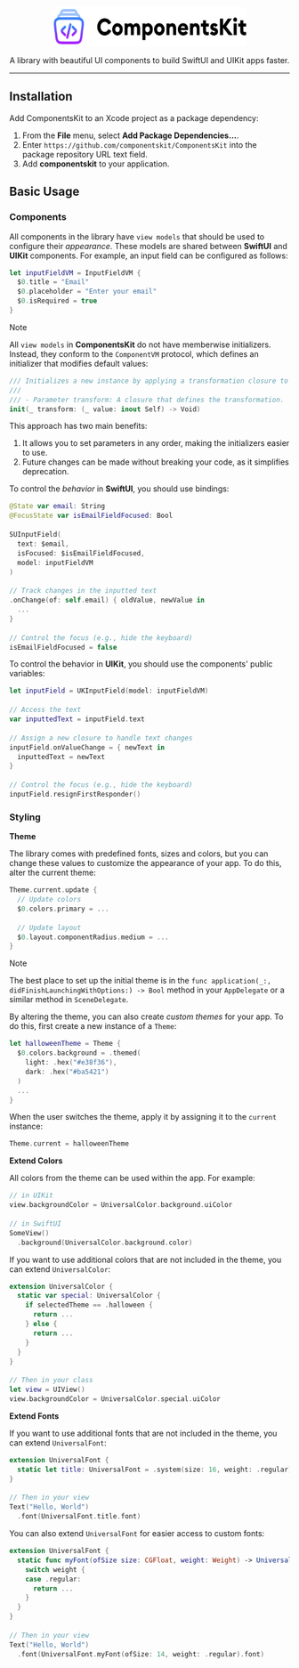 <p align="center">
  <a href="https://componentskit.io" target="_blank">
    <picture>
      <source media="(prefers-color-scheme: dark)" srcset="https://raw.githubusercontent.com/componentskit/ComponentsKit/HEAD/.github/logo-dark.svg">
      <source media="(prefers-color-scheme: light)" srcset="https://raw.githubusercontent.com/componentskit/ComponentsKit/HEAD/.github/logo-light.svg">
      <img alt="ComponentsKit" src="https://raw.githubusercontent.com/componentskit/ComponentsKit/HEAD/.github/logo-light.svg" width="350" height="70" style="max-width: 100%;">
    </picture>
  </a>
</p>

<p align="center">
  A library with beautiful UI components to build SwiftUI and UIKit apps faster.
</p>

---

## Installation

Add ComponentsKit to an Xcode project as a package dependency:

1. From the **File** menu, select **Add Package Dependencies...**.
2. Enter `https://github.com/componentskit/ComponentsKit` into the package repository URL text field.
3. Add **componentskit** to your application.

## Basic Usage

### Components

All components in the library have `view models` that should be used to configure their *appearance*. These models are shared between **SwiftUI** and **UIKit** components. For example, an input field can be configured as follows:

```swift
let inputFieldVM = InputFieldVM {
  $0.title = "Email"
  $0.placeholder = "Enter your email"
  $0.isRequired = true
}
```

> [!Note] 
> All `view models` in **ComponentsKit** do not have memberwise initializers. Instead, they conform to the `ComponentVM` protocol, which defines an initializer that modifies default values:
> ```swift
> /// Initializes a new instance by applying a transformation closure to the default values.
> ///
> /// - Parameter transform: A closure that defines the transformation.
> init(_ transform: (_ value: inout Self) -> Void)
> ```
> This approach has two main benefits:
> 1. It allows you to set parameters in any order, making the initializers easier to use.
> 2. Future changes can be made without breaking your code, as it simplifies deprecation.

To control the *behavior* in **SwiftUI**, you should use bindings:

```swift
@State var email: String
@FocusState var isEmailFieldFocused: Bool

SUInputField(
  text: $email,
  isFocused: $isEmailFieldFocused,
  model: inputFieldVM
)

// Track changes in the inputted text
.onChange(of: self.email) { oldValue, newValue in
  ...
}

// Control the focus (e.g., hide the keyboard)
isEmailFieldFocused = false
```

To control the behavior in **UIKit**, you should use the components' public variables:

```swift
let inputField = UKInputField(model: inputFieldVM)

// Access the text
var inputtedText = inputField.text

// Assign a new closure to handle text changes
inputField.onValueChange = { newText in
  inputtedText = newText
}

// Control the focus (e.g., hide the keyboard)
inputField.resignFirstResponder()
```

### Styling

**Theme**

The library comes with predefined fonts, sizes and colors, but you can change these values to customize the appearance of your app. To do this, alter the current theme:

```swift
Theme.current.update {
  // Update colors
  $0.colors.primary = ...
  
  // Update layout
  $0.layout.componentRadius.medium = ...
}
```

> [!Note] 
> The best place to set up the initial theme is in the `func application(_:, didFinishLaunchingWithOptions:) -> Bool` method in your `AppDelegate` or a similar method in `SceneDelegate`.

By altering the theme, you can also create *custom themes* for your app. To do this, first create a new instance of a `Theme`:

```swift
let halloweenTheme = Theme {
  $0.colors.background = .themed(
    light: .hex("#e38f36"),
    dark: .hex("#ba5421")
  )
  ...
}
```

When the user switches the theme, apply it by assigning it to the `current` instance: 

```swift
Theme.current = halloweenTheme
```

**Extend Colors**

All colors from the theme can be used within the app. For example:

```swift
// in UIKit
view.backgroundColor = UniversalColor.background.uiColor

// in SwiftUI
SomeView()
  .background(UniversalColor.background.color)
```

If you want to use additional colors that are not included in the theme, you can extend `UniversalColor`:

```swift
extension UniversalColor {
  static var special: UniversalColor {
    if selectedTheme == .halloween {
      return ...
    } else {
      return ...
    }
  }
}

// Then in your class
let view = UIView()
view.backgroundColor = UniversalColor.special.uiColor
```

**Extend Fonts**

If you want to use additional fonts that are not included in the theme, you can extend `UniversalFont`:

```swift
extension UniversalFont {
  static let title: UniversalFont = .system(size: 16, weight: .regular)
}

// Then in your view
Text("Hello, World")
  .font(UniversalFont.title.font)
```

You can also extend `UniversalFont` for easier access to custom fonts:

```swift
extension UniversalFont {
  static func myFont(ofSize size: CGFloat, weight: Weight) -> UniversalFont {
    switch weight {
    case .regular:
      return ...
    }
  }
}

// Then in your view
Text("Hello, World")
  .font(UniversalFont.myFont(ofSize: 14, weight: .regular).font)
```
